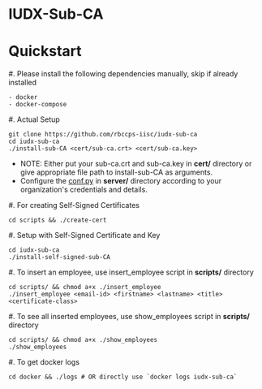 # IUDX-Sub-CA

Quickstart
========== 

#. Please install the following dependencies manually, skip if already installed

	- docker
	- docker-compose
#. Actual Setup

    git clone https://github.com/rbccps-iisc/iudx-sub-ca
	cd iudx-sub-ca
	./install-sub-CA <cert/sub-ca.crt> <cert/sub-ca.key>
    


- NOTE: Either put your sub-ca.crt and sub-ca.key in **cert/** directory or give appropriate file path to install-sub-CA as arguments. 
- Configure the [conf.py](https://github.com/rbccps-iisc/iudx-sub-ca/blob/master/server/conf.py "conf.py") in **server/** directory according to your organization's credentials and details.

#.  For creating Self-Signed Certificates
	
	cd scripts && ./create-cert
#. Setup with Self-Signed Certificate and Key

    cd iudx-sub-ca
    ./install-self-signed-sub-CA

#. To insert an employee, use insert_employee script in **scripts/** directory

    cd scripts/ && chmod a+x ./insert_employee
    ./insert_employee <email-id> <firstname> <lastname> <title> <certificate-class> 

#. To see all inserted employees, use show_employees script in **scripts/** directory

    cd scripts/ && chmod a+x ./show_employees
    ./show_employees

#. To get docker logs

    cd docker && ./logs # OR directly use `docker logs iudx-sub-ca`
